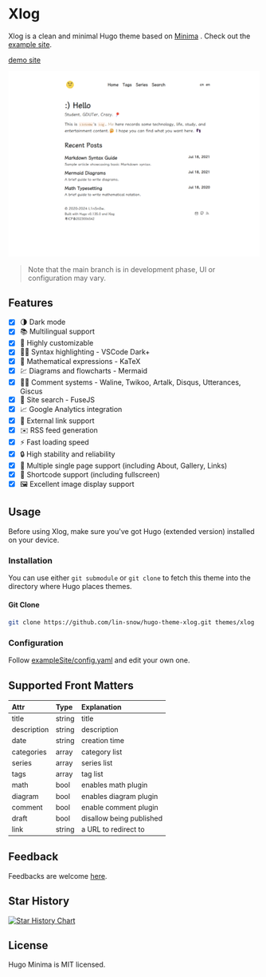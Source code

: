 # Xlog

Xlog is a clean and minimal Hugo theme based on [Minima](https://mivinci.github.io/hugo-theme-minima) . Check out the [example site](https://le0.me/hugo-theme-minima/).

[demo site](https://log.linsnow.cn)

![screenshot](./images/tn.png)

> Note that the main branch is in development phase, UI or configuration may vary.


## Features

- [x] 🌗 Dark mode
- [x] 📚 Multilingual support
- [x] 🎨 Highly customizable
- [x] 🏳️‍🌈 Syntax highlighting - VSCode Dark+
- [x] 🔢 Mathematical expressions - KaTeX
- [x] 💹 Diagrams and flowcharts - Mermaid
- [x] 🧑‍💻 Comment systems - Waline, Twikoo, Artalk, Disqus, Utterances, Giscus
- [x] 🔎 Site search - FuseJS
- [x] 📈 Google Analytics integration
- [x] 🔗 External link support
- [x] ✉️ RSS feed generation
- [x] ⚡️ Fast loading speed
- [x] 🔒 High stability and reliability
- [x] 📄 Multiple single page support (including About, Gallery, Links)
- [x] 📜 Shortcode support (including fullscreen)
- [x] 🖼️ Excellent image display support

## Usage

Before using Xlog, make sure you've got Hugo (extended version) installed on your device.

### Installation

You can use either `git submodule` or `git clone` to fetch this theme into the directory where Hugo places themes.

#### Git Clone

```bash
git clone https://github.com/lin-snow/hugo-theme-xlog.git themes/xlog
```


### Configuration

Follow [exampleSite/config.yaml](https://github.com/lin-snow/hugo-theme-xlog/blob/main/exampleSite/config.yaml) and edit your own one.

## Supported Front Matters

| Attr       | Type   | Explanation |
|:----------- |:------ |:------------|
| title       | string | title |
| description | string | description |
| date        | string | creation time |
| categories  | array<string>  | category list |
| series      | array<string>  | series list |
| tags        | array<string>  | tag list |
| math        | bool   | enables math plugin |
| diagram     | bool   | enables diagram plugin |
| comment     | bool   | enable comment plugin |
| draft       | bool   | disallow being published |
| link        | string | a URL to redirect to |

## Feedback

Feedbacks are welcome [here](https://github.com/lin-snow/hugo-theme-xlog/issues).

## Star History

[![Star History Chart](https://api.star-history.com/svg?repos=lin-snow/hugo-theme-xlog&type=Date)](https://star-history.com/#star-history/star-history&Date)

## License

Hugo Minima is MIT licensed.
